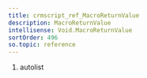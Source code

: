 ```yaml
---
title: crmscript_ref_MacroReturnValue
description: MacroReturnValue
intellisense: Void.MacroReturnValue
sortOrder: 496
so.topic: reference
---
```







1. autolist

